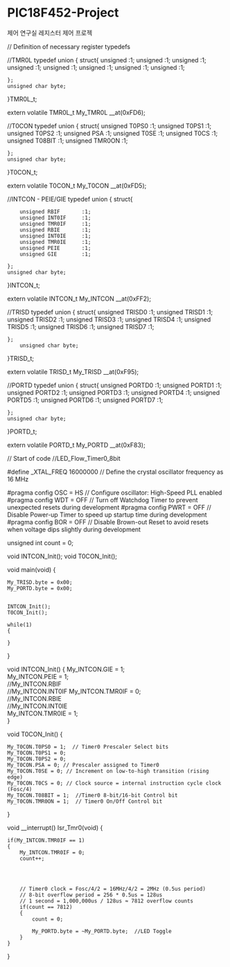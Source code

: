 # PIC18F452-Project
제어 연구실 레지스터 제어 프로젝


// Definition of necessary register typedefs

//TMR0L
typedef union 
{
    struct{
        unsigned            :1;
        unsigned            :1;
        unsigned            :1;
        unsigned            :1;
        unsigned            :1;
        unsigned            :1;
        unsigned            :1;
        unsigned            :1;

    };
    unsigned char byte;
}TMR0L_t;

extern volatile TMR0L_t My_TMR0L               __at(0xFD6);

//T0CON
typedef union 
{
    struct{
        unsigned T0PS0      :1;
        unsigned T0PS1      :1;
        unsigned T0PS2      :1;
        unsigned PSA        :1;
        unsigned T0SE       :1;
        unsigned T0CS       :1;
        unsigned T08BIT     :1;
        unsigned TMR0ON     :1;

    };
    unsigned char byte;
}T0CON_t;

extern volatile T0CON_t My_T0CON                __at(0xFD5);

//INTCON - PEIE/GIE
typedef union 
{
    struct{

        unsigned RBIF       :1;
        unsigned INT0IF     :1;
        unsigned TMR0IF     :1;
        unsigned RBIE       :1;
        unsigned INT0IE     :1;
        unsigned TMR0IE     :1;
        unsigned PEIE       :1;
        unsigned GIE        :1;

    };
    unsigned char byte;
}INTCON_t;

extern volatile INTCON_t My_INTCON              __at(0xFF2);

//TRISD
typedef union 
{
    struct{
        unsigned TRISD0     :1;
        unsigned TRISD1     :1;
        unsigned TRISD2     :1;
        unsigned TRISD3     :1;
        unsigned TRISD4     :1;
        unsigned TRISD5     :1;
        unsigned TRISD6     :1;
        unsigned TRISD7     :1;

    };
        unsigned char byte;
}TRISD_t;

extern volatile TRISD_t My_TRISD               __at(0xF95);

//PORTD
typedef union 
{
    struct{
        unsigned PORTD0     :1;
        unsigned PORTD1     :1;
        unsigned PORTD2     :1;
        unsigned PORTD3     :1;
        unsigned PORTD4     :1;
        unsigned PORTD5     :1;
        unsigned PORTD6     :1;
        unsigned PORTD7     :1;

    };
    unsigned char byte;
}PORTD_t;

extern volatile PORTD_t My_PORTD               __at(0xF83);


// Start of code //LED_Flow_Timer0_8bit

#define _XTAL_FREQ 16000000   // Define the crystal oscillator frequency as 16 MHz

#pragma config OSC = HS     // Configure oscillator: High-Speed PLL enabled
#pragma config WDT = OFF    // Turn off Watchdog Timer to prevent unexpected resets during development
#pragma config PWRT = OFF   // Disable Power-up Timer to speed up startup time during development
#pragma config BOR = OFF    // Disable Brown-out Reset to avoid resets when voltage dips slightly during development


unsigned int count = 0;


void INTCON_Init();
void T0CON_Init();




void main(void) {
    
    My_TRISD.byte = 0x00;
    My_PORTD.byte = 0x00;
    

    INTCON_Init();
    T0CON_Init();

    while(1)
    {

    }

}




void INTCON_Init() 
{
    My_INTCON.GIE = 1;   
    My_INTCON.PEIE = 1;  
    //My_INTCON.RBIF      
    //My_INTCON.INT0IF
    My_INTCON.TMR0IF = 0;     
    //My_INTCON.RBIE      
    //My_INTCON.INT0IE    
    My_INTCON.TMR0IE = 1;  
}



void T0CON_Init()
{

    My_T0CON.T0PS0 = 1;  // Timer0 Prescaler Select bits
    My_T0CON.T0PS1 = 0;
    My_T0CON.T0PS2 = 0; 
    My_T0CON.PSA = 0; // Prescaler assigned to Timer0
    My_T0CON.T0SE = 0; // Increment on low-to-high transition (rising edge)
    My_T0CON.T0CS = 0; // Clock source = internal instruction cycle clock (Fosc/4)
    My_T0CON.T08BIT = 1;  //Timer0 8-bit/16-bit Control bit
    My_T0CON.TMR0ON = 1;  // Timer0 On/Off Control bit 

}


void __interrupt() Isr_Tmr0(void)
{
    
    if(My_INTCON.TMR0IF == 1)
    {
        My_INTCON.TMR0IF = 0;
        count++;
        



        // Timer0 clock = Fosc/4/2 = 16MHz/4/2 = 2MHz (0.5us period)
        // 8-bit overflow period = 256 * 0.5us = 128us
        // 1 second = 1,000,000us / 128us ≈ 7812 overflow counts
        if(count == 7812)
        {
            count = 0;
           
            My_PORTD.byte = ~My_PORTD.byte;  //LED Toggle
        }
    }
}
